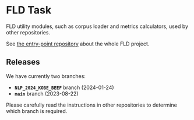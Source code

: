 # FLD Task
FLD utility modules, such as corpus loader and metrics calculators, used by other repositories.

See [the entry-point repository](https://github.com/hitachi-nlp/FLD.git) about the whole FLD project.

## Releases
We have currently two branches:
* **`NLP_2024_KOBE_BEEF`** branch (2024-01-24) 
* **`main`** branch (2023-08-22)

Please carefully read the instructions in other repositories to determine which branch is required.
